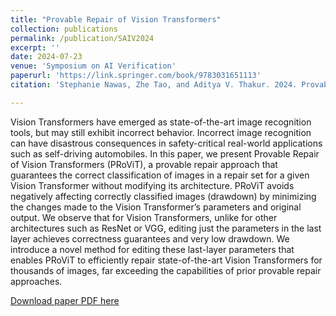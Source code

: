 ```yaml
---
title: "Provable Repair of Vision Transformers"
collection: publications
permalink: /publication/SAIV2024
excerpt: ''
date: 2024-07-23
venue: 'Symposium on AI Verification'
paperurl: 'https://link.springer.com/book/9783031651113'
citation: 'Stephanie Nawas, Zhe Tao, and Aditya V. Thakur. 2024. Provable Repair of Vision Transformers. <i>Symposium on AI Verification</i> SAIV (July 2024).'

---
```

Vision Transformers have emerged as state-of-the-art image recognition tools, but may still exhibit incorrect behavior. Incorrect image recognition
can have disastrous consequences in safety-critical real-world applications such
as self-driving automobiles. In this paper, we present Provable Repair of Vision
Transformers (PRoViT), a provable repair approach that guarantees the correct
classification of images in a repair set for a given Vision Transformer without
modifying its architecture. PRoViT avoids negatively affecting correctly classified images (drawdown) by minimizing the changes made to the Vision Transformer’s parameters and original output. We observe that for Vision Transformers, unlike for other architectures such as ResNet or VGG, editing just the parameters in the last layer achieves correctness guarantees and very low drawdown.
We introduce a novel method for editing these last-layer parameters that enables
PRoViT to efficiently repair state-of-the-art Vision Transformers for thousands of
images, far exceeding the capabilities of prior provable repair approaches.

[Download paper PDF here](http://academicpages.github.io/files/SAIV2024.pdf)
